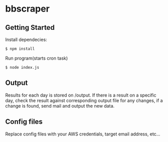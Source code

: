 # bbscraper

## Getting Started

Install dependecies:

```
$ npm install
```

Run program(starts cron task)

```
$ node index.js
```

## Output

Results for each day is stored on /output. If there is a result on a specific
day, check the result against corresponding output file for any changes,
if a change is found, send mail and output the new data.


## Config files

Replace config files with your AWS credentials, target email address, etc...
